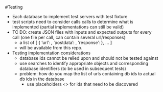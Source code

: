 #Testing 

* Each database to implement test servers with test fixture
* test scripts need to consider calls calls to determine what is implemented (partial implementations can still be valid)
* TO DO: create JSON files with inputs and expected outputs for every call (one file per call, can contain several url/responses)
    * a list of [ { ‘url’: , ‘postdata’: , ‘response’: }, … ]
    * will be available from this repo.
* Testing implementation considerations
    * database ids cannot be relied upon and should not be tested against
    * use searches to identify appropriate objects and corresponding database identifiers (to be used in subsequent tests)
    * problem: how do you map the list of urls containing db ids to actual db ids in the database
      * use placeholders <> for ids that need to be discovered
    


